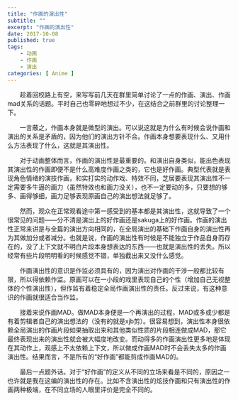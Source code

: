 ```yaml
---
title: "作画的演出性"
subtitle: ""
excerpt: "作画的演出性"
date: 2017-10-08
published: true 
tags:
    - 动画
    - 作画
    - 演出
categories: [ Anime ]
---
```


　　趁着回校路上有空，来写写前几天在群里简单讨论了一点的作画、演出、作画mad关系的话题。平时自己也零碎地想过不少，在这结合之前群里的讨论整理一下。

<!--more-->

　　一言蔽之，作画本身就是微型的演出。可以说这就是为什么有时候会说作画和演出的关系是矛盾的，因为他们的演出方针不合。作画本身想要表现什么、又用什么方法表现了什么，这就是其演出性。

　　对于动画整体而言，作画的演出性是最重要的。和演出自身类似，能出色表现其演出性的作画即便不是什么高难度作画之类的，它也是好作画。典型代表就是表现角色情绪的演技作画，和实打实的动作戏、特效不同，芝居要表现其演出性不一定需要多牛逼的画力（虽然特效也和画力没关），也不一定要动的多，只要想的够多、画得够细，画力足够表现原画自己的演出想法就足够了。

　　然而，观众在正常观看途中第一感受到的基本都是其演出性，这就导致了一个很常见的问题——分不清是演出上的好作画还是sakuga上的好作画。作画的演出性正常来讲是与全篇的演出方向相同的，在全局演出的基础下作画自身的演出性再为其做加分或者减分。也就是说，作画的演出性有时候是不能独立于作品自身而存在的，没了上下文就不明白片段本身想表达的东西——也就是演出性的丢失。所以经常有些片段明明看的时候感觉不错，单独截出来又没什么感觉。

　　作画演出性的意识是作监必须具有的，因为演出对作画的干涉一般都比较有限，所以得依赖作监。原画可以在一小段的戏里表现自己的个性（增加自己无视整体的个性演出性），但作监有着稳定全局作画演出性的责任。反过来说，有这种意识的作画就很适合当作监。

　　接着来说作画MAD。做MAD本身便是一个再演出的过程，MAD或多或少都是有着剪辑者自己的演出想法的（没有的就是xjb剪）。很容易想到，演出性本身很依赖全局演出的作画片段如果抽取出来和其他类似性质的片段相连做成MAD，那它最终表现出来的演出性就会被大幅度地改变。而动得多的作画演出性更多地是体现在其动作上，观感上不太依赖上下文，所以做成作画MAD时不会丢失太多的作画演出性。结果而言，不是所有的“好作画”都能剪成作画MAD的。

　　最后一点题外话。对于“好作画”的定义从不同的立场来看是不同的，原因之一也许就是我在这编的演出性的存在。比如不含演出性的炫技作画和只有演出性的作画两种极端，在不同立场的人眼里评价是完全不同的。
